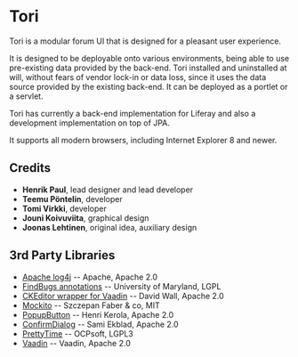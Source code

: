 # Tori

Tori is a modular forum UI that is designed for a pleasant user experience. 

It is designed to be deployable onto various environments, being able to use pre-existing data provided by the back-end. Tori installed and uninstalled at will, without fears of vendor lock-in or data loss, since it uses the data source provided by the existing back-end. It can be deployed as a portlet or a servlet.

Tori has currently a back-end implementation for Liferay and also a development implementation on top of JPA.

It supports all modern browsers, including Internet Explorer 8 and newer.

## Credits

 * **Henrik Paul**, lead designer and lead developer
 * **Teemu Pöntelin**, developer
 * **Tomi Virkki**, developer
 * **Jouni Koivuviita**, graphical design
 * **Joonas Lehtinen**, original idea, auxiliary design

## 3rd Party Libraries

 * [Apache log4j](http://logging.apache.org/log4j/1.2/) -- Apache, Apache 2.0
 * [FindBugs annotations](http://findbugs.sourceforge.net/) -- University of Maryland, LGPL
 * [CKEditor wrapper for Vaadin](http://vaadin.com/addon/ckeditor-wrapper-for-vaadin) -- David Wall, Apache 2.0
 * [Mockito](http://code.google.com/p/mockito/) -- Szczepan Faber & co, MIT
 * [PopupButton](http://vaadin.com/addon/popupbutton) -- Henri Kerola, Apache 2.0
 * [ConfirmDialog](http://vaadin.com/addon/confirmdialog) -- Sami Ekblad, Apache 2.0
 * [PrettyTime](http://ocpsoft.com/prettytime/) -- OCPsoft, LGPL3  
 * [Vaadin](http://vaadin.com/) -- Vaadin, Apache 2.0